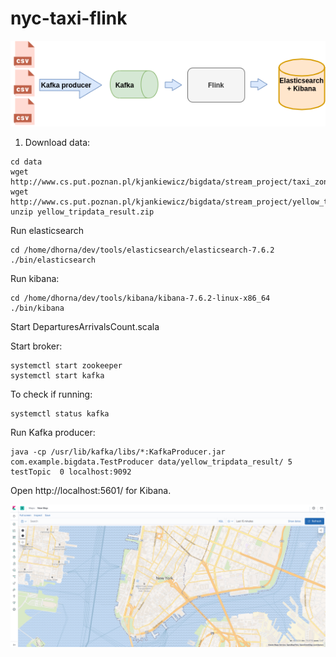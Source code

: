 # nyc-taxi-flink

![diagram](diagram.png)

1. Download data:
```
cd data
wget http://www.cs.put.poznan.pl/kjankiewicz/bigdata/stream_project/taxi_zone_lookup.csv
wget http://www.cs.put.poznan.pl/kjankiewicz/bigdata/stream_project/yellow_tripdata_result.zip
unzip yellow_tripdata_result.zip
```

Run elasticsearch 
```
cd /home/dhorna/dev/tools/elasticsearch/elasticsearch-7.6.2
./bin/elasticsearch
```

Run kibana:
```
cd /home/dhorna/dev/tools/kibana/kibana-7.6.2-linux-x86_64
./bin/kibana
```

Start DeparturesArrivalsCount.scala

Start broker:
```
systemctl start zookeeper
systemctl start kafka
```

To check if running:
```
systemctl status kafka
```

Run Kafka producer:
```
java -cp /usr/lib/kafka/libs/*:KafkaProducer.jar  com.example.bigdata.TestProducer data/yellow_tripdata_result/ 5 testTopic  0 localhost:9092
```

Open http://localhost:5601/ for Kibana.

![kibana-ss](new-york-map.png)
